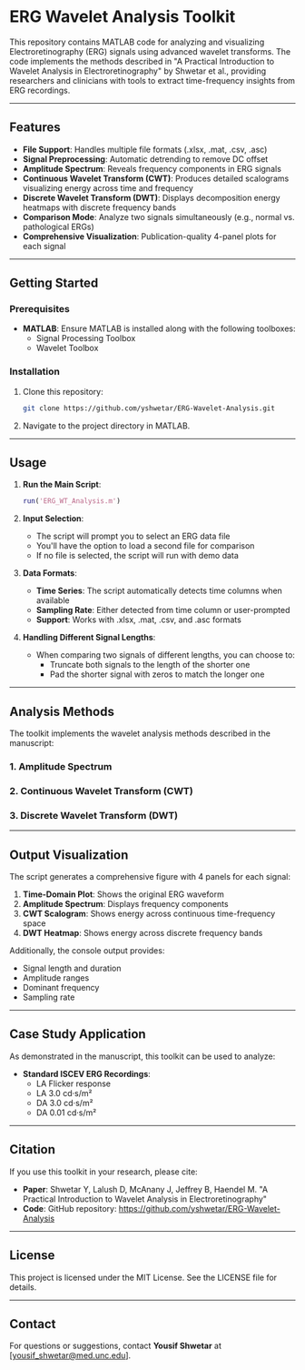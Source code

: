 # ERG Wavelet Analysis Toolkit

This repository contains MATLAB code for analyzing and visualizing Electroretinography (ERG) signals using advanced wavelet transforms. The code implements the methods described in "A Practical Introduction to Wavelet Analysis in Electroretinography" by Shwetar et al., providing researchers and clinicians with tools to extract time-frequency insights from ERG recordings.

---

## Features
- **File Support**: Handles multiple file formats (.xlsx, .mat, .csv, .asc)
- **Signal Preprocessing**: Automatic detrending to remove DC offset
- **Amplitude Spectrum**: Reveals frequency components in ERG signals
- **Continuous Wavelet Transform (CWT)**: Produces detailed scalograms visualizing energy across time and frequency
- **Discrete Wavelet Transform (DWT)**: Displays decomposition energy heatmaps with discrete frequency bands
- **Comparison Mode**: Analyze two signals simultaneously (e.g., normal vs. pathological ERGs)
- **Comprehensive Visualization**: Publication-quality 4-panel plots for each signal

---

## Getting Started

### Prerequisites

- **MATLAB**: Ensure MATLAB is installed along with the following toolboxes:
  - Signal Processing Toolbox
  - Wavelet Toolbox

### Installation

1. Clone this repository:
   ```bash
   git clone https://github.com/yshwetar/ERG-Wavelet-Analysis.git
   ```
2. Navigate to the project directory in MATLAB.

---

## Usage

1. **Run the Main Script**:
   ```matlab
   run('ERG_WT_Analysis.m')
   ```

2. **Input Selection**:
   - The script will prompt you to select an ERG data file
   - You'll have the option to load a second file for comparison
   - If no file is selected, the script will run with demo data

3. **Data Formats**:
   - **Time Series**: The script automatically detects time columns when available
   - **Sampling Rate**: Either detected from time column or user-prompted
   - **Support**: Works with .xlsx, .mat, .csv, and .asc formats

4. **Handling Different Signal Lengths**:
   - When comparing two signals of different lengths, you can choose to:
     - Truncate both signals to the length of the shorter one
     - Pad the shorter signal with zeros to match the longer one

---

## Analysis Methods

The toolkit implements the wavelet analysis methods described in the manuscript:

### 1. Amplitude Spectrum
### 2. Continuous Wavelet Transform (CWT)
### 3. Discrete Wavelet Transform (DWT)

---

## Output Visualization

The script generates a comprehensive figure with 4 panels for each signal:

1. **Time-Domain Plot**: Shows the original ERG waveform
2. **Amplitude Spectrum**: Displays frequency components
3. **CWT Scalogram**: Shows energy across continuous time-frequency space
4. **DWT Heatmap**: Shows energy across discrete frequency bands

Additionally, the console output provides:
- Signal length and duration
- Amplitude ranges
- Dominant frequency
- Sampling rate

---

## Case Study Application

As demonstrated in the manuscript, this toolkit can be used to analyze:

- **Standard ISCEV ERG Recordings**:
  - LA Flicker response
  - LA 3.0 cd·s/m²
  - DA 3.0 cd·s/m²
  - DA 0.01 cd·s/m²

---

## Citation

If you use this toolkit in your research, please cite:
- **Paper**: Shwetar Y, Lalush D, McAnany J, Jeffrey B, Haendel M. "A Practical Introduction to Wavelet Analysis in Electroretinography"
- **Code**: GitHub repository: https://github.com/yshwetar/ERG-Wavelet-Analysis

---

## License

This project is licensed under the MIT License. See the LICENSE file for details.

---

## Contact

For questions or suggestions, contact **Yousif Shwetar** at [yousif_shwetar@med.unc.edu].
